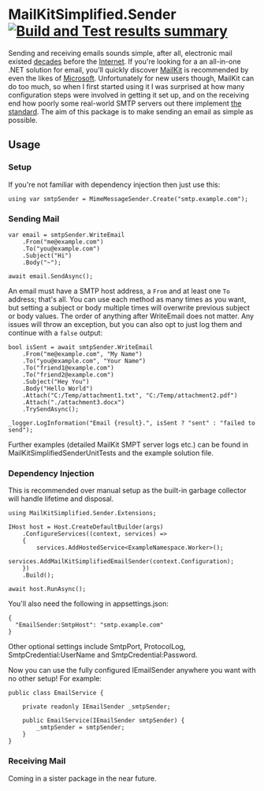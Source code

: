 # MailKitSimplified.Sender [![Build and Test results summary](https://github.com/danzuep/MailKitSimplified/actions/workflows/development.yml/badge.svg)](https://github.com/danzuep/MailKitSimplified/actions/workflows/development.yml)

Sending and receiving emails sounds simple, after all, electronic mail existed [decades](https://en.wikipedia.org/wiki/History_of_email) before the [Internet](https://en.wikipedia.org/wiki/History_of_the_Internet). If you're looking for a an all-in-one .NET solution for email, you'll quickly discover [MailKit](https://github.com/jstedfast/MailKit) is recommended by even the likes of [Microsoft](https://learn.microsoft.com/en-us/dotnet/api/system.net.mail.smtpclient?view=net-6.0#remarks). Unfortunately for new users though, MailKit can do too much, so when I first started using it I was surprised at how many configuration steps were involved in getting it set up, and on the receiving end how poorly some real-world SMTP servers out there implement [the standard](https://www.rfc-editor.org/rfc/rfc2822). The aim of this package is to make sending an email as simple as possible.

## Usage

### Setup

If you're not familiar with dependency injection then just use this:
```
using var smtpSender = MimeMessageSender.Create("smtp.example.com");
```

### Sending Mail

```
var email = smtpSender.WriteEmail
    .From("me@example.com")
    .To("you@example.com")
    .Subject("Hi")
    .Body("~");

await email.SendAsync();
```

An email must have a SMTP host address, a `From` and at least one `To` address; that's all. You can use each method as many times as you want, but setting a subject or body multiple times will overwrite previous subject or body values. The order of anything after WriteEmail does not matter.
Any issues will throw an exception, but you can also opt to just log them and continue with a `false` output:

```
bool isSent = await smtpSender.WriteEmail
    .From("me@example.com", "My Name")
    .To("you@example.com", "Your Name")
    .To("friend1@example.com")
    .To("friend2@example.com")
    .Subject("Hey You")
    .Body("Hello World")
    .Attach("C:/Temp/attachment1.txt", "C:/Temp/attachment2.pdf")
    .Attach("./attachment3.docx")
    .TrySendAsync();

_logger.LogInformation("Email {result}.", isSent ? "sent" : "failed to send");
```

Further examples (detailed MailKit SMPT server logs etc.) can be found in MailKitSimplifiedSenderUnitTests and the example solution file.

### Dependency Injection

This is recommended over manual setup as the built-in garbage collector will handle lifetime and disposal.
```
using MailKitSimplified.Sender.Extensions;

IHost host = Host.CreateDefaultBuilder(args)
    .ConfigureServices((context, services) =>
    {
        services.AddHostedService<ExampleNamespace.Worker>();
        services.AddMailKitSimplifiedEmailSender(context.Configuration);
    })
    .Build();

await host.RunAsync();
```

You'll also need the following in appsettings.json:
```
{
  "EmailSender:SmtpHost": "smtp.example.com"
}
```

Other optional settings include SmtpPort, ProtocolLog, SmtpCredential:UserName and SmtpCredential:Password.

Now you can use the fully configured IEmailSender anywhere you want with no other setup! For example:

```
public class EmailService {

    private readonly IEmailSender _smtpSender;

    public EmailService(IEmailSender smtpSender) {
        _smtpSender = smtpSender;
    }
}
```

### Receiving Mail

Coming in a sister package in the near future.
